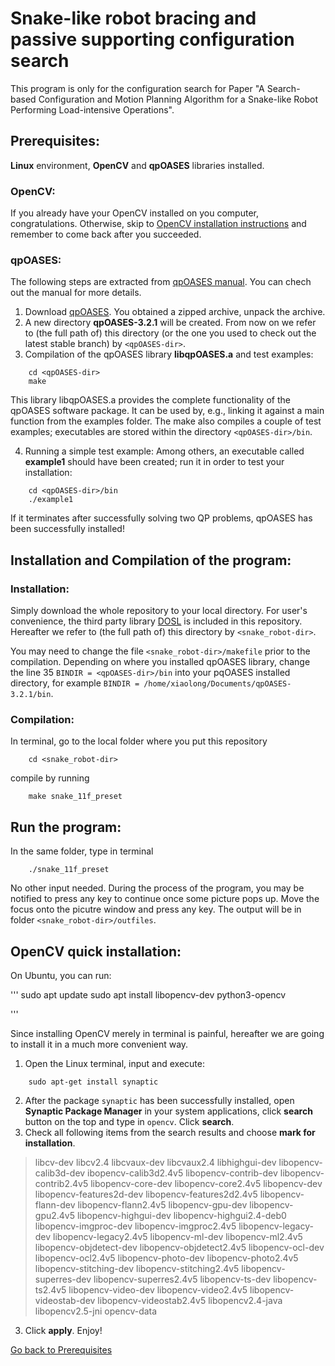 # Snake-like robot bracing and passive supporting configuration search #
This program is only for the configuration search for Paper "A Search-based Configuration and Motion Planning Algorithm for a Snake-like Robot Performing Load-intensive Operations".

## Prerequisites: ##
**Linux** environment, **OpenCV** and **qpOASES** libraries installed.
### OpenCV:
If you already have your OpenCV installed on you computer, congratulations. Otherwise, skip to [OpenCV installation instructions](#opencv-quick-installation) and remember to come back after you succeeded.

### qpOASES:
The following steps are extracted from [qpOASES manual](https://www.coin-or.org/qpOASES/doc/3.2/manual.pdf). You can chech out the manual for more details.
1. Download [qpOASES](https://github.com/coin-or/qpOASES). You obtained a zipped archive, unpack the archive.
2. A new directory **qpOASES-3.2.1** will be created. From now on we refer to (the full path of) this directory (or the one you used to check out the latest stable branch) by `<qpOASES-dir>`. 
3. Compilation of the qpOASES library **libqpOASES.a** and test examples:
```
    cd <qpOASES-dir>
    make
```
This library libqpOASES.a provides the complete functionality of the qpOASES software package. It can be used by, e.g., linking it against a main function from the examples folder. The make also compiles a couple of test examples; executables are stored within the directory `<qpOASES-dir>/bin`.

4. Running a simple test example:
Among others, an executable called **example1** should have been created; run it in order to test your installation:
```
    cd <qpOASES-dir>/bin
    ./example1
```
If it terminates after successfully solving two QP problems, qpOASES has been successfully installed!

## Installation and Compilation of the program: ##
### Installation: ###
Simply download the whole repository to your local directory. For user's convenience, the third party library [DOSL](https://github.com/subh83/DOSL) is included in this repository. Hereafter we refer to (the full path of) this directory by `<snake_robot-dir>`.

You may need to change the file `<snake_robot-dir>/makefile` prior to the compilation. Depending on where you installed qpOASES library, change the line 35 `BINDIR = <qpOASES-dir>/bin` into your pqOASES installed directory, for example `BINDIR = /home/xiaolong/Documents/qpOASES-3.2.1/bin`.

### Compilation: ###
In terminal, go to the local folder where you put this repository 
```
    cd <snake_robot-dir>
```
compile by running
```
    make snake_11f_preset
```

## Run the program: ##
In the same folder, type in terminal
```
    ./snake_11f_preset
```
No other input needed. During the process of the program, you may be notified to press any key to continue once some picture pops up. Move the focus onto the picutre window and press any key. The output will be in folder `<snake_robot-dir>/outfiles`.

## OpenCV quick installation: ##
On Ubuntu, you can run:

'''
sudo apt update
sudo apt install libopencv-dev python3-opencv

'''

Since installing OpenCV merely in terminal is painful, hereafter we are going to install it in a much more convenient way.
1. Open the Linux terminal, input and execute:
```
    sudo apt-get install synaptic
```
2. After the package `synaptic` has been successfully installed, open **Synaptic Package Manager** in your system applications, click **search** button on the top and type in `opencv`. Click **search**.
3. Check all following items from the search results and choose **mark for installation**.

> libcv-dev
libcv2.4
libcvaux-dev
libcvaux2.4
libhighgui-dev
libopencv-calib3d-dev
ibopencv-calib3d2.4v5
libopencv-contrib-dev
libopencv-contrib2.4v5
libopencv-core-dev
libopencv-core2.4v5
libopencv-dev
libopencv-features2d-dev
libopencv-features2d2.4v5
libopencv-flann-dev
libopencv-flann2.4v5
libopencv-gpu-dev
libopencv-gpu2.4v5
libopencv-highgui-dev
libopencv-highgui2.4-deb0
libopencv-imgproc-dev
libopencv-imgproc2.4v5
libopencv-legacy-dev
libopencv-legacy2.4v5
libopencv-ml-dev
libopencv-ml2.4v5
libopencv-objdetect-dev
libopencv-objdetect2.4v5
libopencv-ocl-dev
libopencv-ocl2.4v5
libopencv-photo-dev
libopencv-photo2.4v5
libopencv-stitching-dev
libopencv-stitching2.4v5
libopencv-superres-dev
libopencv-superres2.4v5
libopencv-ts-dev
libopencv-ts2.4v5
libopencv-video-dev
libopencv-video2.4v5
libopencv-videostab-dev
libopencv-videostab2.4v5
libopencv2.4-java
libopencv2.5-jni
opencv-data
3. Click **apply**. Enjoy!

[Go back to Prerequisites](#opencv)
